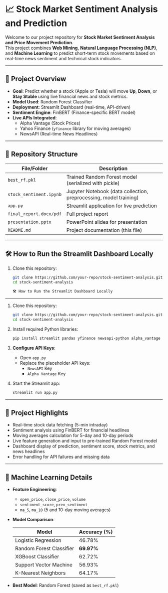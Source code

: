 # 📈 Stock Market Sentiment Analysis and Prediction

Welcome to our project repository for **Stock Market Sentiment Analysis and Price Movement Prediction**.  
This project combines **Web Mining**, **Natural Language Processing (NLP)**, and **Machine Learning** to predict short-term stock movements based on real-time news sentiment and technical stock indicators.

---

## 🚀 Project Overview

- **Goal**: Predict whether a stock (Apple or Tesla) will move **Up**, **Down**, or **Stay Stable** using live financial news and stock metrics.
- **Model Used**: Random Forest Classifier
- **Deployment**: Streamlit Dashboard (real-time, API-driven)
- **Sentiment Engine**: FinBERT (Finance-specific BERT model)
- **Live APIs Integrated**:
  - Alpha Vantage (Stock Prices)
  - Yahoo Finance (`yfinance` library for moving averages)
  - NewsAPI (Real-time News Headlines)

---

## 📁 Repository Structure

| File/Folder            | Description                                          |
|-------------------------|------------------------------------------------------|
| `best_rf.pkl`           | Trained Random Forest model (serialized with pickle) |
| `stock_sentiment.ipynb` | Jupyter Notebook (data collection, preprocessing, model training) |
| `app.py`                | Streamlit application for live prediction           |
| `final_report.docx/pdf` | Full project report                                 |
| `presentation.pptx`     | PowerPoint slides for presentation                  |
| `README.md`             | Project documentation (this file)                   |

---

## 🛠️ How to Run the Streamlit Dashboard Locally

1. Clone this repository:
   ```bash
   git clone https://github.com/your-repo/stock-sentiment-analysis.git
   cd stock-sentiment-analysis

   🛠️ How to Run the Streamlit Dashboard Locally
----------------------------------------------

1. Clone this repository:
    ```bash
    git clone https://github.com/your-repo/stock-sentiment-analysis.git
    cd stock-sentiment-analysis
    ```

2. Install required Python libraries:
    ```bash
    pip install streamlit pandas yfinance newsapi-python alpha_vantage transformers scikit-learn xgboost
    ```

3. **Configure API Keys**:
    * Open `app.py`
    * Replace the placeholder API keys:
        * `NewsAPI` Key
        * `Alpha Vantage` Key

4. Start the Streamlit app:
    ```bash
    streamlit run app.py
    ```

* * *

🧠 Project Highlights
---------------------

*   Real-time stock data fetching (5-min intraday)
*   Sentiment analysis using FinBERT for financial headlines
*   Moving averages calculation for 5-day and 10-day periods
*   Live feature generation and input to pre-trained Random Forest model
*   Dashboard display of prediction, sentiment score, stock metrics, and news headlines
*   Error handling for API failures and missing data

* * *

🧪 Machine Learning Details
---------------------------

*   **Feature Engineering**:
    *   `open_price`, `close_price`, `volume`
    *   `sentiment_score`, `prev_sentiment`
    *   `ma_5`, `ma_10` (5 and 10-day moving averages)

*   **Model Comparison**:

    | Model | Accuracy (%) |
    | --- | --- |
    | Logistic Regression | 46.78% |
    | Random Forest Classifier | **69.97%** |
    | XGBoost Classifier | 62.72% |
    | Support Vector Machine | 56.93% |
    | K-Nearest Neighbors | 64.17% |

*   **Best Model**: Random Forest (saved as `best_rf.pkl`)




